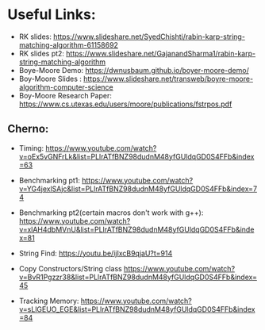# Useful Links:

- RK slides: https://www.slideshare.net/SyedChishti/rabin-karp-string-matching-algorithm-61158692 <br>
- RK slides pt2: https://www.slideshare.net/GajanandSharma1/rabin-karp-string-matching-algorithm <br>
- Boye-Moore Demo: https://dwnusbaum.github.io/boyer-moore-demo/ <br>
- Boy-Moore Slides : https://www.slideshare.net/transweb/boyre-moore-algorithm-computer-science <br>
- Boy-Moore Research Paper: https://www.cs.utexas.edu/users/moore/publications/fstrpos.pdf <br>


## Cherno:
- Timing: https://www.youtube.com/watch?v=oEx5vGNFrLk&list=PLlrATfBNZ98dudnM48yfGUldqGD0S4FFb&index=63 <br>
- Benchmarking pt1: https://www.youtube.com/watch?v=YG4jexlSAjc&list=PLlrATfBNZ98dudnM48yfGUldqGD0S4FFb&index=74 <br>
- Benchmarking pt2(certain macros don't work with g++): https://www.youtube.com/watch?v=xlAH4dbMVnU&list=PLlrATfBNZ98dudnM48yfGUldqGD0S4FFb&index=81 <br>

- String Find: https://youtu.be/ijIxcB9qjaU?t=914 <br>
- Copy Constructors/String class https://www.youtube.com/watch?v=BvR1Pgzzr38&list=PLlrATfBNZ98dudnM48yfGUldqGD0S4FFb&index=45 <br>

- Tracking Memory: https://www.youtube.com/watch?v=sLlGEUO_EGE&list=PLlrATfBNZ98dudnM48yfGUldqGD0S4FFb&index=84 <br>
